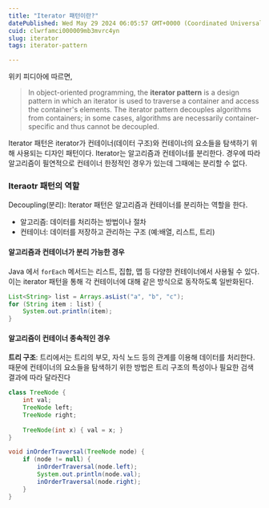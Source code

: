 ```yaml
---
title: "Iterator 패턴이란?"
datePublished: Wed May 29 2024 06:05:57 GMT+0000 (Coordinated Universal Time)
cuid: clwrfamci000009mb3mvrc4yn
slug: iterator
tags: iterator-pattern

---
```


위키 피디아에 따르면,

> In object-oriented programming, the **iterator pattern** is a design pattern in which an iterator is used to traverse a container and access the container's elements. The iterator pattern decouples algorithms from containers; in some cases, algorithms are necessarily container-specific and thus cannot be decoupled.

Iterator 패턴은 iterator가 컨테이너(데이터 구조)와 컨테이너의 요소들을 탐색하기 위해 사용되는 디자인 패턴이다. Iterator는 알고리즘과 컨테이너를 분리한다. 경우에 따라 알고리즘이 필연적으로 컨테이너 한정적인 경우가 있는데 그때에는 분리할 수 없다.

### Iteraotr 패턴의 역할

Decoupling(분리): Iterator 패턴은 알고리즘과 컨테이너를 분리하는 역할을 한다.

- 알고리즘: 데이터를 처리하는 방법이나 절차
- 컨테이너: 데이터를 저장하고 관리하는 구조 (예:배열, 리스트, 트리)

#### 알고리즘과 컨테이너가 분리 가능한 경우

Java 에서 `forEach` 메서드는 리스트, 집합, 맵 등 다양한 컨테이너에서 사용될 수 있다. 이는 iterator 패턴을 통해 각 컨테이너에 대해 같은 방식으로 동작하도록 일반화된다.

```java
List<String> list = Arrays.asList("a", "b", "c");
for (String item : list) {
    System.out.println(item);
}
```



#### 알고리즘이 컨테이너 종속적인 경우

**트리 구조**:  트리에서는 트리의 부모, 자식 노드 등의 관계를 이용해 데이터를 처리한다. 때문에 컨테이너의 요소들을 탐색하기 위한 방법은 트리 구조의 특성이나 필요한 검색 결과에 따라 달라진다

```java
class TreeNode {
    int val;
    TreeNode left;
    TreeNode right;
    
    TreeNode(int x) { val = x; }
}

void inOrderTraversal(TreeNode node) {
    if (node != null) {
        inOrderTraversal(node.left);
        System.out.println(node.val);
        inOrderTraversal(node.right);
    }
}
```

